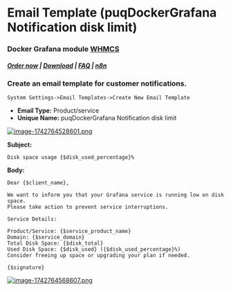 # Email Template (puqDockerGrafana Notification disk limit)

### Docker Grafana module **[WHMCS](https://puqcloud.com/link.php?id=77)** 

#####  [Order now](https://puqcloud.com/whmcs-module-docker-grafana.php) | [Download](https://download.puqcloud.com/WHMCS/servers/PUQ_WHMCS-Docker-Grafana/) | [FAQ](https://faq.puqcloud.com/) | [n8n](https://puqcloud.com/link.php?id=117)

### Create an email template for customer notifications.

```
System Settings->Email Templates->Create New Email Template
```

- **Email Type:** Product/service
- **Unique Name:** puqDockerGrafana Notification disk limit

[![image-1742764528601.png](https://doc.puq.info/uploads/images/gallery/2025-03/scaled-1680-/image-1742764528601.png)](https://doc.puq.info/uploads/images/gallery/2025-03/image-1742764528601.png)

**Subject:**

```
Disk space usage {$disk_used_percentage}%
```

**Body:**

```
Dear {$client_name},

We want to inform you that your Grafana service is running low on disk space. 
Please take action to prevent service interruptions.

Service Details:

Product/Service: {$service_product_name}
Domain: {$service_domain}
Total Disk Space: {$disk_total}
Used Disk Space: {$disk_used} ({$disk_used_percentage}%)
Consider freeing up space or upgrading your plan if needed.

{$signature}
```

[![image-1742764568607.png](https://doc.puq.info/uploads/images/gallery/2025-03/scaled-1680-/image-1742764568607.png)](https://doc.puq.info/uploads/images/gallery/2025-03/image-1742764568607.png)